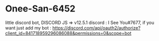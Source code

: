 # Onee-San-6452

little discord bot, 
DISCORD JS => v12.5.1
discord : I See You#7677, if you want just add my bot : https://discord.com/api/oauth2/authorize?client_id=841718959296086088&permissions=0&scope=bot
